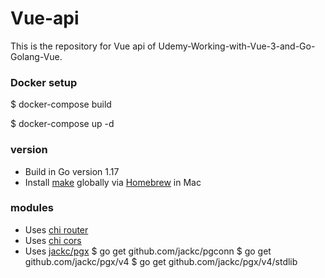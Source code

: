 # Vue-api

This is the repository for Vue api of Udemy-Working-with-Vue-3-and-Go-Golang-Vue.

### Docker setup
$ docker-compose build

$ docker-compose up -d

### version
- Build in Go version 1.17
- Install [make](https://www.gnu.org/software/make/manual/) globally via [Homebrew](https://brew.sh/) in Mac

### modules
- Uses [chi router](https://github.com/go-chi/chi)
- Uses [chi cors](https://github.com/go-chi/cors)
- Uses [jackc/pgx](https://github.com/jackc/pgx)
    $ go get github.com/jackc/pgconn
    $ go get github.com/jackc/pgx/v4
    $ go get github.com/jackc/pgx/v4/stdlib
